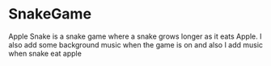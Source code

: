 # SnakeGame
Apple  Snake is a snake game where a snake grows longer as it eats Apple. I also add some background music when the game is on and also I add music when snake eat apple

